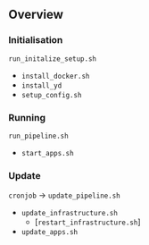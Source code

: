 ## Overview

### Initialisation
`run_initalize_setup.sh`
- `install_docker.sh`
- `install_yd`
- `setup_config.sh`

### Running 
`run_pipeline.sh`
- `start_apps.sh`

### Update
`cronjob` -> `update_pipeline.sh`
- `update_infrastructure.sh`
    - [`restart_infrastructure.sh`] 
- `update_apps.sh`

